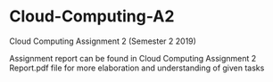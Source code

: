 # Cloud-Computing-A2
Cloud Computing Assignment 2 (Semester 2 2019)

Assignment report can be found in Cloud Computing Assignment 2 Report.pdf file for more elaboration and understanding of given tasks
